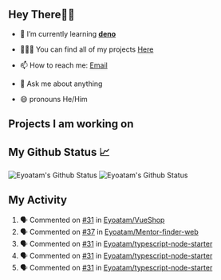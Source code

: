 ## Hey There👋🏽

- 🔭 I’m currently learning **[deno](https://github.com/denoland/deno)**

- 🧑🏽‍💻  You can find all of my projects [Here](https://github.com/Eyoatam?tab=repositories)

- 📫  How to reach me: [Email](mailto:eyoatamtamirat7@gmail.com)

- 💬 Ask me about anything

- 😄 pronouns He/Him

## Projects I am working on 

## My Github Status 📈 
<p> 
  <img src="https://github-readme-stats.vercel.app/api?username=Eyoatam&show_icons=true&theme=prussian" alt="Eyoatam's Github Status" />
  <img src="https://github-readme-stats.vercel.app/api/top-langs/?username=Eyoatam&layout=compact&theme=prussian" alt="Eyoatam's Github Status" />
</p>

## My Activity

<!--START_SECTION:activity-->
1. 🗣 Commented on [#31](https://github.com/Eyoatam/VueShop/issues/31) in [Eyoatam/VueShop](https://github.com/Eyoatam/VueShop)
2. 🗣 Commented on [#37](https://github.com/Eyoatam/Mentor-finder-web/issues/37) in [Eyoatam/Mentor-finder-web](https://github.com/Eyoatam/Mentor-finder-web)
3. 🗣 Commented on [#31](https://github.com/Eyoatam/typescript-node-starter/issues/31) in [Eyoatam/typescript-node-starter](https://github.com/Eyoatam/typescript-node-starter)
4. 🗣 Commented on [#31](https://github.com/Eyoatam/typescript-node-starter/issues/31) in [Eyoatam/typescript-node-starter](https://github.com/Eyoatam/typescript-node-starter)
5. 🗣 Commented on [#31](https://github.com/Eyoatam/typescript-node-starter/issues/31) in [Eyoatam/typescript-node-starter](https://github.com/Eyoatam/typescript-node-starter)
<!--END_SECTION:activity-->
